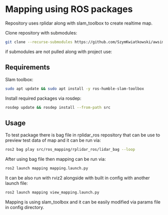 # Mapping using ROS packages

Repository uses rplidar along with slam_toolbox to create realtime map.


Clone repository with submodules:
```bash
git clone --recurse-submodules https://github.com/SzymKwiatkowski/awsim_controllers.git
```
if submodules are not pulled along with project use:

## Requirements
Slam toolbox:
```bash
sudo apt update && sudo apt install -y ros-humble-slam-toolbox
```

Install required packages via rosdep:
```bash
rosdep update && rosdep install --from-path src
```

## Usage
To test package there is bag file in rplidar_ros repository that can be use to preview test data of map and it can be run via:
```bash
ros2 bag play src/ros_mapping/rplidar_ros/lidar_bag --loop
```

After using bag file then mapping can be run via:
```bash
ros2 launch mapping mapping.launch.py
```
It can be also run with rviz2 alongside with built in config with another launch file:
```bash
ros2 launch mapping view_mapping.launch.py 
```

Mapping is using slam_toolbox and it can be easily modified via params file in config directory. 